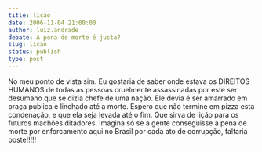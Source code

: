 ```yaml
---
title: lição
date: 2006-11-04 21:00:00
author: luiz.andrade
debate: A pena de morte é justa?
slug: licao
status: publish 
type: post
---
```


No meu ponto de vista sim. Eu gostaria de saber onde estava os DIREITOS HUMANOS de todas as pessoas cruelmente assassinadas por este ser desumano que se dizia chefe de uma nação. Ele devia é ser amarrado em praça publica e linchado até a morte. Espero que não termine em pizza esta condenação, e que ela seja levada até o fim. Que sirva de lição para os futuros machões ditadores. Imagina só se a gente conseguisse a pena de morte por enforcamento aqui no Brasil por cada ato de corrupção, faltaria poste!!!!!
